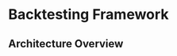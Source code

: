 # Backtesting Framework

<!-- 
This page should include:
- Architecture overview
- Simulation engine details
- Data handling and processing
- Performance considerations
- Advanced configuration options
-->

## Architecture Overview

<!-- The Qubx backtesting framework is designed with a modular architecture that separates concerns and allows for flexible configuration. The main components include:

- **Data Module**: Handles loading, preprocessing, and managing market data
- **Strategy Module**: Contains the trading logic and signal generation
- **Execution Module**: Simulates order execution and portfolio management
- **Analysis Module**: Calculates performance metrics and generates reports

This separation allows you to focus on developing your strategy while the framework handles the complexities of backtesting.

## Simulation Engine

The core of Qubx is its simulation engine, which processes historical data and executes trading strategies in a realistic manner.

### Event-Driven Architecture

Qubx uses an event-driven architecture where the simulation progresses through a series of events:

1. **Market Data Events**: New price data becomes available
2. **Signal Events**: Strategy generates buy/sell signals
3. **Order Events**: Orders are created based on signals
4. **Fill Events**: Orders are filled (or rejected)
5. **Portfolio Update Events**: Portfolio is updated based on fills

### Simulation Modes

Qubx supports different simulation modes:

- **Vector Mode**: Fast backtesting using vectorized operations (pandas)
- **Event Mode**: More realistic simulation with event-by-event processing
- **Tick Mode**: Highest fidelity simulation using tick-by-tick data

## Data Handling

### Supported Data Formats

Qubx can work with various data formats:

- OHLCV (Open, High, Low, Close, Volume) candle data
- Tick data for high-frequency strategies
- Order book data for market microstructure analysis
- Custom data formats through data adapters

### Data Preprocessing

Before backtesting, Qubx preprocesses the data to ensure quality:

- Handling missing values
- Adjusting for splits and dividends
- Normalizing data from different sources
- Calculating derived features

## Performance Considerations

### Optimization Techniques

Qubx employs several techniques to optimize backtesting performance:

- Vectorized operations for fast computation
- Lazy loading of large datasets
- Caching of intermediate results
- Parallel processing for parameter sweeps

### Memory Management

For large datasets, Qubx provides memory-efficient options:

- Chunked processing of historical data
- On-demand loading of data segments
- Efficient storage of backtest results

## Advanced Configuration

### Multiple Assets

Qubx supports backtesting strategies across multiple assets:

```yaml
data:
  assets:
    - symbol: "BTCUSDT"
      timeframe: "1h"
    - symbol: "ETHUSDT"
      timeframe: "1h"
```

### Custom Execution Models

You can define custom execution models to simulate different market conditions:

```yaml
execution:
  model: "realistic"
  slippage: 0.001
  latency: 500  # milliseconds
  partial_fills: true
```

### Risk Management Rules

Implement risk management rules to protect your strategy:

```yaml
risk_management:
  max_drawdown: 0.2  # 20% maximum drawdown
  max_position_size: 0.25  # 25% of portfolio in one position
  daily_loss_limit: 0.05  # 5% daily loss limit
```

## Next Steps

- Learn about [Strategies](strategies.md)
- Understand [Data Management](data-management.md)
- Explore [Simulations](../backtesting/simulations.md)  -->